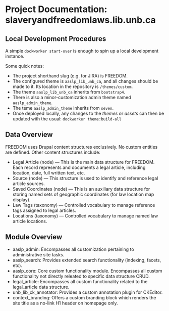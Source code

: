 # Project Documentation: slaveryandfreedomlaws.lib.unb.ca

## Local Development Procedures
A simple ```dockworker start-over``` is enough to spin up a local development instance.

Some quick notes:
* The project shorthand slug (e.g. for JIRA) is FREEDOM.
* The configured theme is ```aaslp_lib_unb_ca```, and all changes should be made to it. Its location in the repository is ```/themes/custom```.
* The theme ```aaslp_lib_unb_ca``` inherits from ```bootstrap4```.
* There is also a minor-customization admin theme named ```aaslp_admin_theme```.
* The teme ```aaslp_admin_theme``` inherits from ```seven```.  
* Once deployed locally, any changes to the _themes_ or _assets_ can then be updated with the usual: ```dockworker theme:build-all```

## Data Overview
FREEDOM uses Drupal content structures exclusively. No custom entities are defined. Other content structures include:
* Legal Article	(node) — This is the main data structure for FREEDOM. Each record represents and documents a legal article, including location, date, full written text, etc.
* Source (node) — This structure is used to identify and reference legal article sources.
* Saved Coordinates (node) — This is an auxiliary data structure for storing named sets of geographic coordinates (for law location map display).
* Law Tags (taxonomy) — Controlled vocabulary to manage reference tags assigned to legal articles.
* Locations (taxonomy) — Controlled vocabulary to manage named law article locations. 

## Module Overview
* aaslp_admin: Encompasses all customization pertaining to administrative site tasks.
* aaslp_search: Provides extended search functionality (indexing, facets, etc).
* aaslp_core: Core custom functionality module. Encompasses all custom functionality not directly releated to specific data structure CRUD.
* legal_article: Encompasses all custom functionality related to the legal_article data structure.
* unb_lib_ck_annotator: Provides a custom annotation plugin for CKEditor.   
* context_branding: Offers a custom branding block which renders the site title as a no-link H1 header on homepage only.
